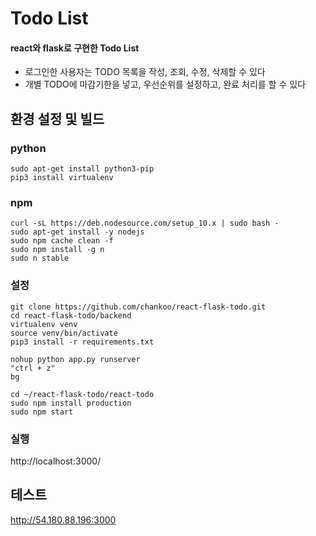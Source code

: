 # Todo List

#### react와 flask로 구현한 Todo List

- 로그인한 사용자는 TODO 목록을 작성, 조회, 수정, 삭제할 수 있다
- 개별 TODO에 마감기한을 넣고, 우선순위를 설정하고, 완료 처리를 할 수 있다


## 환경 설정 및 빌드
### python

```
sudo apt-get install python3-pip
pip3 install virtualenv
```


### npm
```
curl -sL https://deb.nodesource.com/setup_10.x | sudo bash -
sudo apt-get install -y nodejs
sudo npm cache clean -f
sudo npm install -g n
sudo n stable
```

### 설정
```
git clone https://github.com/chankoo/react-flask-todo.git
cd react-flask-todo/backend
virtualenv venv
source venv/bin/activate
pip3 install -r requirements.txt
```

```
nohup python app.py runserver
"ctrl + z"
bg
```

```
cd ~/react-flask-todo/react-todo
sudo npm install production
sudo npm start
```

<!-- sudo npm run build
sudo npm install -g serve
sudo serve -s build -->

### 실행

http://localhost:3000/

## 테스트

http://54.180.88.196:3000







